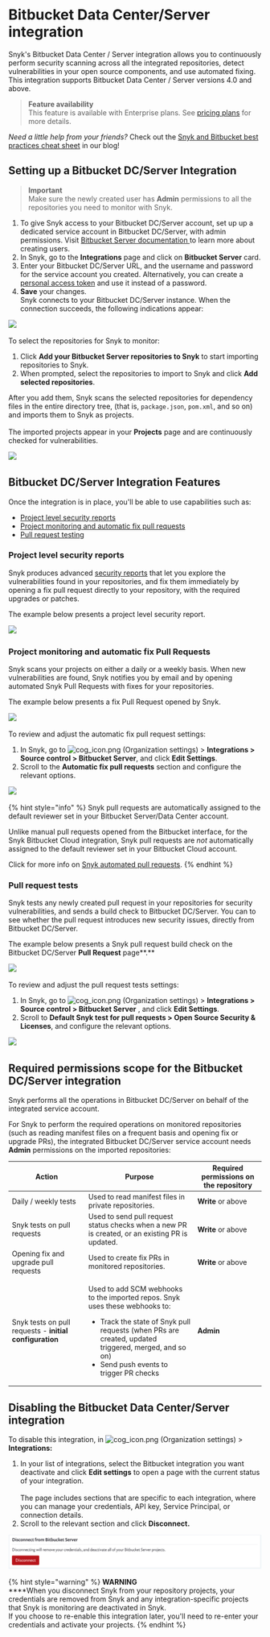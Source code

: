 # Bitbucket Data Center/Server integration

Snyk's Bitbucket Data Center / Server integration allows you to continuously perform security scanning across all the integrated repositories, detect vulnerabilities in your open source components, and use automated fixing. This integration supports Bitbucket Data Center / Server versions 4.0 and above.

> **Feature availability**\
> This feature is available with Enterprise plans. See [pricing plans](https://snyk.io/plans/) for more details.

_Need a little help from your friends?_ Check out the [Snyk and Bitbucket best practices cheat sheet](https://snyk.io/blog/snyk-bitbucket-best-practices-cheat-sheet/) in our blog!

## Setting up a Bitbucket DC/Server Integration

> **Important**\
> Make sure the newly created user has **Admin** permissions to all the repositories you need to monitor with Snyk.

1. To give Snyk access to your Bitbucket DC/Server account, set up up a dedicated service account in Bitbucket DC/Server, with admin permissions. Visit [Bitbucket Server documentation ](https://confluence.atlassian.com/bitbucketserver/users-and-groups-776640439.html#Usersandgroups-Creatingauser)to learn more about creating users.
2. In Snyk, go to the **Integrations** page and click on **Bitbucket Server** card.
3. Enter your Bitbucket DC/Server URL, and the username and password for the service account you created. Alternatively, you can create a [personal access token](https://confluence.atlassian.com/bitbucketserver075/personal-access-tokens-1018784848.html) and use it instead of a password.
4. **Save** your changes.\
   Snyk connects to your Bitbucket DC/Server instance. When the connection succeeds, the following indications appear:

![](<../../.gitbook/assets/bitbucket\_server-18july2022 (2).png>)

To select the repositories for Snyk to monitor:

1. Click **Add your Bitbucket Server repositories to Snyk** to start importing repositories to Snyk.
2. When prompted, select the repositories to import to Snyk and click **Add selected repositories**.

After you add them, Snyk scans the selected repositories for dependency files in the entire directory tree, (that is, `package.json`, `pom.xml`, and so on) and imports them to Snyk as projects.\
\
The imported projects appear in your **Projects** page and are continuously checked for vulnerabilities.

![](../../.gitbook/assets/bitbucketserver\_add-repos\_18july2022.png)

## Bitbucket DC/Server Integration Features

Once the integration is in place, you'll be able to use capabilities such as:

* [Project level security reports](bitbucket-data-center-server-integration.md#project-level-security-reports)
* [Project monitoring and automatic fix pull requests](bitbucket-data-center-server-integration.md#projects-monitoring-and-automatic-fix-pull-requests)
* [Pull request testing](bitbucket-data-center-server-integration.md#pull-request-testing)

### **Project level security reports**

Snyk produces advanced [security reports](https://docs.snyk.io/features/reports/reports-overview) that let you explore the vulnerabilities found in your repositories, and fix them immediately by opening a fix pull request directly to your repository, with the required upgrades or patches.

The example below presents a project level security report.

![](../../.gitbook/assets/project\_lvl\_security\_rpt-18july2022.png)

### **Project monitoring and automatic fix Pull Requests**

Snyk scans your projects on either a daily or a weekly basis. When new vulnerabilities are found, Snyk notifies you by email and by opening automated Snyk Pull Requests with fixes for your repositories.

The example below presents a fix Pull Request opened by Snyk.

![](../../.gitbook/assets/666.png)

To review and adjust the automatic fix pull request settings:

1. In Snyk, go to <img src="../../.gitbook/assets/cog_icon.png" alt="cog_icon.png" data-size="line"> (Organization settings) > **Integrations > Source control > Bitbucket Server**, and click **Edit Settings**.
2. Scroll to the **Automatic fix pull requests** section and configure the relevant options.

![](../../.gitbook/assets/bitbucket\_server-autofixprs\_18july2022.png)

{% hint style="info" %}
Snyk pull requests are automatically assigned to the default reviewer set in your Bitbucket Server/Data Center account.

Unlike manual pull requests opened from the Bitbucket interface, for the Snyk Bitbucket Cloud integration, Snyk pull requests are _not_ automatically assigned to the default reviewer set in your Bitbucket Cloud account.

Click for more info on [Snyk automated pull requests](https://docs.snyk.io/products/snyk-open-source/open-source-basics/fix-pull-requests-for-new-vulnerabilities).
{% endhint %}

### **Pull request tests**

Snyk tests any newly created pull request in your repositories for security vulnerabilities, and sends a build check to Bitbucket DC/Server. You can to see whether the pull request introduces new security issues, directly from Bitbucket DC/Server.

The example below presents a Snyk pull request build check on the Bitbucket DC/Server **Pull Request** page\*\*.\*\*

![](../../.gitbook/assets/888.png)

To review and adjust the pull request tests settings:

1. In Snyk, go to <img src="../../.gitbook/assets/cog_icon.png" alt="cog_icon.png" data-size="line"> (Organization settings) > **Integrations > Source control > Bitbucket Server** , and click **Edit Settings**.
2. Scroll to **Default Snyk test for pull requests > Open Source Security & Licenses**, and configure the relevant options.

![](../../.gitbook/assets/bbs\_default-pr-test\_18july2022.png)

## Required permissions scope for the Bitbucket DC/Server integration

Snyk performs all the operations in Bitbucket DC/Server on behalf of the integrated service account.

For Snyk to perform the required operations on monitored repositories (such as reading manifest files on a frequent basis and opening fix or upgrade PRs), the integrated Bitbucket DC/Server service account needs **Admin** permissions on the imported repositories:

| **Action**                                              | **Purpose**                                                                                                                                                                                                                                           | **Required permissions on the repository** |
| ------------------------------------------------------- | ----------------------------------------------------------------------------------------------------------------------------------------------------------------------------------------------------------------------------------------------------- | ------------------------------------------ |
| Daily / weekly tests                                    | Used to read manifest files in private repositories.                                                                                                                                                                                                  | **Write** or above                         |
| Snyk tests on pull requests                             | Used to send pull request status checks when a new PR is created, or an existing PR is updated.                                                                                                                                                       | **Write** or above                         |
| Opening fix and upgrade pull requests                   | Used to create fix PRs in monitored repositories.                                                                                                                                                                                                     | **Write** or above                         |
| Snyk tests on pull requests - **initial configuration** | <p>Used to add SCM webhooks to the imported repos. Snyk uses these webhooks to:</p><ul><li>Track the state of Snyk pull requests (when PRs are created, updated triggered, merged, and so on)</li><li>Send push events to trigger PR checks</li></ul> | **Admin**                                  |

## **Disabling the Bitbucket Data Center/Server integration**

To disable this integration, in <img src="../../.gitbook/assets/cog_icon.png" alt="cog_icon.png" data-size="line"> (Organization settings) > **Integrations:**

1. In your list of integrations, select the Bitbucket integration you want deactivate and click **Edit settings** to open a page with the current status of your integration.\
   \
   The page includes sections that are specific to each integration, where you can manage your credentials, API key, Service Principal, or connection details.
2. Scroll to the relevant section and click **Disconnect.**

![](../../.gitbook/assets/101010.png)

{% hint style="warning" %}
**WARNING**\
\*\*\*\*When you disconnect Snyk from your repository projects, your credentials are removed from Snyk and any integration-specific projects that Snyk is monitoring are deactivated in Snyk.\
If you choose to re-enable this integration later, you'll need to re-enter your credentials and activate your projects.
{% endhint %}
